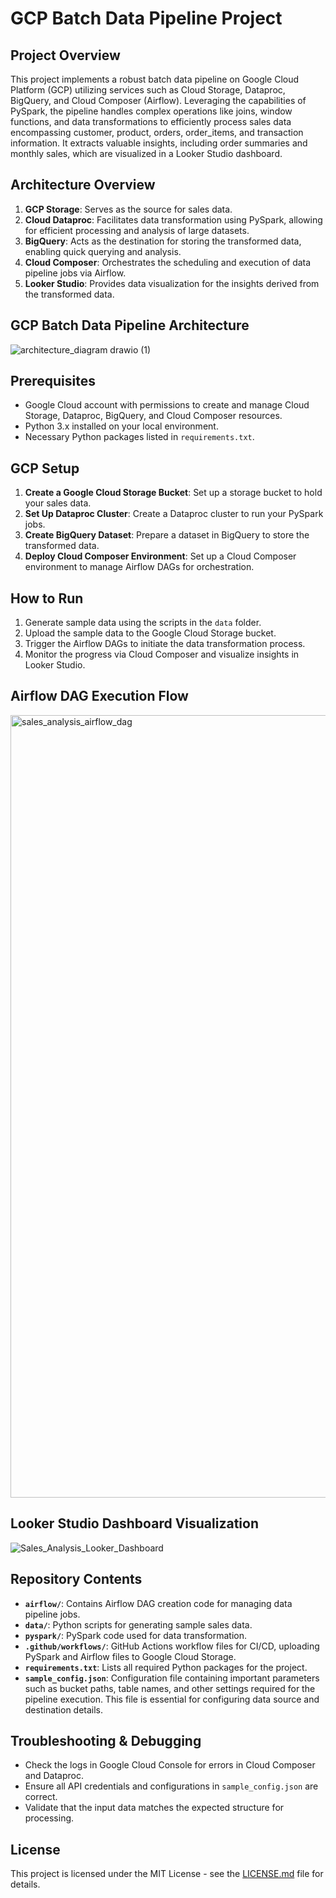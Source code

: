 # GCP Batch Data Pipeline Project

## Project Overview
This project implements a robust batch data pipeline on Google Cloud Platform (GCP) utilizing services such as Cloud Storage, Dataproc, BigQuery, and Cloud Composer (Airflow). Leveraging the capabilities of PySpark, the pipeline handles complex operations like joins, window functions, and data transformations to efficiently process sales data encompassing customer, product, orders, order_items, and transaction information. It extracts valuable insights, including order summaries and monthly sales, which are visualized in a Looker Studio dashboard.

## Architecture Overview

1. **GCP Storage**: Serves as the source for sales data.
2. **Cloud Dataproc**: Facilitates data transformation using PySpark, allowing for efficient processing and analysis of large datasets.
3. **BigQuery**: Acts as the destination for storing the transformed data, enabling quick querying and analysis.
4. **Cloud Composer**: Orchestrates the scheduling and execution of data pipeline jobs via Airflow.
5. **Looker Studio**: Provides data visualization for the insights derived from the transformed data.

## GCP Batch Data Pipeline Architecture
![architecture_diagram drawio (1)](https://github.com/user-attachments/assets/1a5efe1d-2b25-44cb-aa52-52e9b7508329)


## Prerequisites

- Google Cloud account with permissions to create and manage Cloud Storage, Dataproc, BigQuery, and Cloud Composer resources.
- Python 3.x installed on your local environment.
- Necessary Python packages listed in `requirements.txt`.

## GCP Setup

1. **Create a Google Cloud Storage Bucket**: Set up a storage bucket to hold your sales data.
2. **Set Up Dataproc Cluster**: Create a Dataproc cluster to run your PySpark jobs.
3. **Create BigQuery Dataset**: Prepare a dataset in BigQuery to store the transformed data.
4. **Deploy Cloud Composer Environment**: Set up a Cloud Composer environment to manage Airflow DAGs for orchestration.

## How to Run

1. Generate sample data using the scripts in the `data` folder.
2. Upload the sample data to the Google Cloud Storage bucket.
3. Trigger the Airflow DAGs to initiate the data transformation process.
4. Monitor the progress via Cloud Composer and visualize insights in Looker Studio.

## Airflow DAG Execution Flow
<img width="1252" alt="sales_analysis_airflow_dag" src="https://github.com/user-attachments/assets/acb9cfd3-f135-4475-a6ce-5e563d53c8c4">

## Looker Studio Dashboard Visualization
![Sales_Analysis_Looker_Dashboard](https://github.com/user-attachments/assets/af9815f1-41bd-4f7e-916f-8c2975c6a85a)


## Repository Contents

- **`airflow/`**: Contains Airflow DAG creation code for managing data pipeline jobs.
- **`data/`**: Python scripts for generating sample sales data.
- **`pyspark/`**: PySpark code used for data transformation.
- **`.github/workflows/`**: GitHub Actions workflow files for CI/CD, uploading PySpark and Airflow files to Google Cloud Storage.
- **`requirements.txt`**: Lists all required Python packages for the project.
- **`sample_config.json`**: Configuration file containing important parameters such as bucket paths, table names, and other settings required for the pipeline execution. This file is essential for configuring data source and destination details.


## Troubleshooting & Debugging

- Check the logs in Google Cloud Console for errors in Cloud Composer and Dataproc.
- Ensure all API credentials and configurations in `sample_config.json` are correct.
- Validate that the input data matches the expected structure for processing.

## License

This project is licensed under the MIT License - see the [LICENSE.md](LICENSE.md) file for details.

